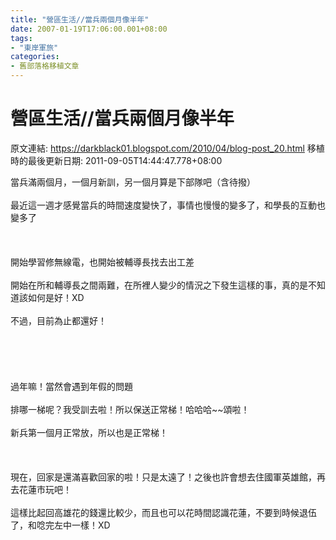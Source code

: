 ```yaml
---
title: "營區生活//當兵兩個月像半年"
date: 2007-01-19T17:06:00.001+08:00
tags: 
- "東岸軍旅"
categories:
- 舊部落格移植文章
---
```


# 營區生活//當兵兩個月像半年

原文連結: https://darkblack01.blogspot.com/2010/04/blog-post_20.html
移植時的最後更新日期: 2011-09-05T14:44:47.778+08:00

當兵滿兩個月，一個月新訓，另一個月算是下部隊吧（含待撥）<br /><br />最近這一週才感覺當兵的時間速度變快了，事情也慢慢的變多了，和學長的互動也變多了<br /><br /><br /><br />開始學習修無線電，也開始被輔導長找去出工差<br /><br />開始在所和輔導長之間兩難，在所裡人變少的情況之下發生這樣的事，真的是不知道該如何是好！XD<br /><br />不過，目前為止都還好！<br /><br /><a name='more'></a><br /><br /><br /><br />過年嘛！當然會遇到年假的問題<br /><br />排哪一梯呢？我受訓去啦！所以保送正常梯！哈哈哈~~頌啦！<br /><br />新兵第一個月正常放，所以也是正常梯！<br /><br /><br /><br />現在，回家是還滿喜歡回家的啦！只是太遠了！之後也許會想去住國軍英雄館，再去花蓮市玩吧！<br /><br />這樣比起回高雄花的錢還比較少，而且也可以花時間認識花蓮，不要到時候退伍了，和唸完左中一樣！XD

